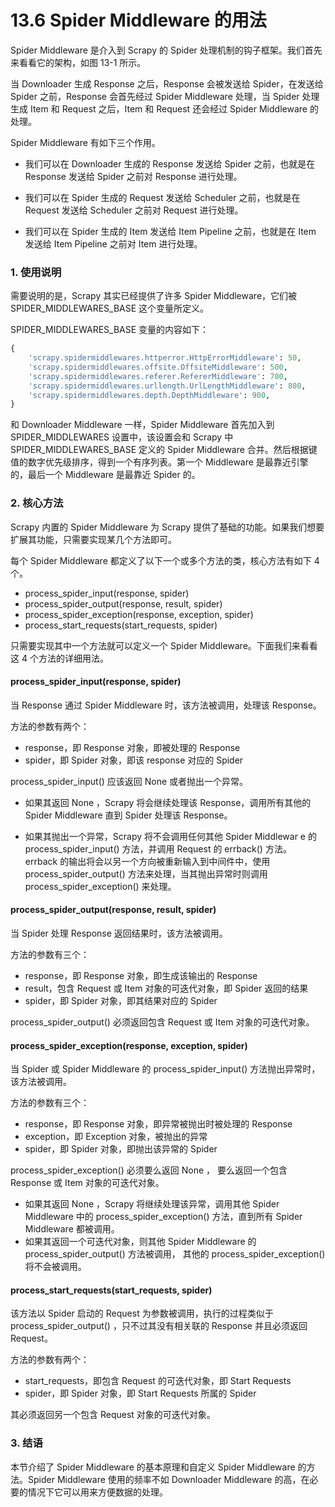 # 13.6 Spider Middleware 的用法

Spider Middleware 是介入到 Scrapy 的 Spider 处理机制的钩子框架。我们首先来看看它的架构，如图 13-1 所示。

当 Downloader 生成 Response 之后，Response 会被发送给 Spider，在发送给 Spider 之前，Response 会首先经过 Spider Middleware 处理，当 Spider 处理生成 Item
和 Request 之后，Item 和 Request 还会经过 Spider Middleware 的处理。

Spider Middleware 有如下三个作用。

* 我们可以在 Downloader 生成的 Response 发送给 Spider 之前，也就是在 Response 发送给 Spider 之前对 Response 进行处理。

* 我们可以在 Spider 生成的 Request 发送给 Scheduler 之前，也就是在 Request 发送给 Scheduler 之前对 Request 进行处理。

* 我们可以在 Spider 生成的 Item 发送给 Item Pipeline 之前，也就是在 Item 发送给 Item Pipeline 之前对 Item 进行处理。

### 1. 使用说明

需要说明的是，Scrapy 其实已经提供了许多 Spider Middleware，它们被 SPIDER_MIDDLEWARES_BASE 这个变量所定义。

SPIDER_MIDDLEWARES_BASE 变量的内容如下：

```python
{
    'scrapy.spidermiddlewares.httperror.HttpErrorMiddleware': 50,
    'scrapy.spidermiddlewares.offsite.OffsiteMiddleware': 500,
    'scrapy.spidermiddlewares.referer.RefererMiddleware': 700,
    'scrapy.spidermiddlewares.urllength.UrlLengthMiddleware': 800,
    'scrapy.spidermiddlewares.depth.DepthMiddleware': 900,
}
```

和 Downloader Middleware 一样，Spider Middleware 首先加入到 SPIDER_MIDDLEWARES 设置中，该设置会和 Scrapy 中 SPIDER_MIDDLEWARES_BASE 定义的
Spider Middleware 合并。然后根据键值的数字优先级排序，得到一个有序列表。第一个 Middleware 是最靠近引擎的，最后一个 Middleware 是最靠近 Spider 的。

### 2. 核心方法

Scrapy 内置的 Spider Middleware 为 Scrapy 提供了基础的功能。如果我们想要扩展其功能，只需要实现某几个方法即可。

每个 Spider Middleware 都定义了以下一个或多个方法的类，核心方法有如下 4 个。

* process_spider_input(response, spider)
* process_spider_output(response, result, spider)
* process_spider_exception(response, exception, spider)
* process_start_requests(start_requests, spider)

只需要实现其中一个方法就可以定义一个 Spider Middleware。下面我们来看看这 4 个方法的详细用法。

#### process_spider_input(response, spider)

当 Response 通过 Spider Middleware 时，该方法被调用，处理该 Response。

方法的参数有两个：

* response，即 Response 对象，即被处理的 Response
* spider，即 Spider 对象，即该 response 对应的 Spider

process_spider_input() 应该返回 None 或者抛出一个异常。

* 如果其返回 None ，Scrapy 将会继续处理该 Response，调用所有其他的 Spider Middleware 直到 Spider 处理该 Response。

* 如果其抛出一个异常，Scrapy 将不会调用任何其他 Spider Middlewar e 的 process_spider_input() 方法，并调用 Request 的 errback() 方法。 errback
  的输出将会以另一个方向被重新输入到中间件中，使用 process_spider_output() 方法来处理，当其抛出异常时则调用 process_spider_exception() 来处理。

#### process_spider_output(response, result, spider)

当 Spider 处理 Response 返回结果时，该方法被调用。

方法的参数有三个：

* response，即 Response 对象，即生成该输出的 Response
* result，包含 Request 或 Item 对象的可迭代对象，即 Spider 返回的结果
* spider，即 Spider 对象，即其结果对应的 Spider

process_spider_output() 必须返回包含 Request 或 Item 对象的可迭代对象。

#### process_spider_exception(response, exception, spider)

当 Spider 或 Spider Middleware 的 process_spider_input() 方法抛出异常时， 该方法被调用。

方法的参数有三个：

* response，即 Response 对象，即异常被抛出时被处理的 Response
* exception，即 Exception 对象，被抛出的异常
* spider，即 Spider 对象，即抛出该异常的 Spider

process_spider_exception() 必须要么返回 None ， 要么返回一个包含 Response 或 Item 对象的可迭代对象。

* 如果其返回 None ，Scrapy 将继续处理该异常，调用其他 Spider Middleware 中的 process_spider_exception() 方法，直到所有 Spider Middleware 都被调用。
* 如果其返回一个可迭代对象，则其他 Spider Middleware 的 process_spider_output() 方法被调用， 其他的 process_spider_exception() 将不会被调用。

#### process_start_requests(start_requests, spider)

该方法以 Spider 启动的 Request 为参数被调用，执行的过程类似于 process_spider_output() ，只不过其没有相关联的 Response 并且必须返回 Request。

方法的参数有两个：

* start_requests，即包含 Request 的可迭代对象，即 Start Requests
* spider，即 Spider 对象，即 Start Requests 所属的 Spider

其必须返回另一个包含 Request 对象的可迭代对象。

### 3. 结语

本节介绍了 Spider Middleware 的基本原理和自定义 Spider Middleware 的方法。Spider Middleware 使用的频率不如 Downloader Middleware
的高，在必要的情况下它可以用来方便数据的处理。